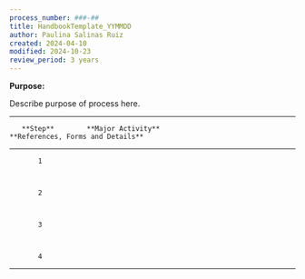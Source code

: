 ```yaml
---
process_number: ###-##
title: HandbookTemplate_YYMMDD
author: Paulina Salinas Ruiz
created: 2024-04-10
modified: 2024-10-23
review_period: 3 years
---
```


**Purpose:**



Describe purpose of process here.



  -----------------------------------------------------------------------------------------------------------------------

       **Step**        **Major Activity**                                           **References, Forms and Details** 

  -------------------- ------------------------------------------------------------ -------------------------------------

           1                                                                        



           2                                                                        



           3                                                                        



           4                                                                        

  -----------------------------------------------------------------------------------------------------------------------
